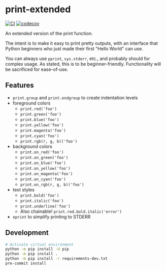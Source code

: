 # print-extended

[![CI](https://github.com/spenserblack/python-print-extended/actions/workflows/ci.yml/badge.svg)](https://github.com/spenserblack/python-print-extended/actions/workflows/ci.yml)
[![codecov](https://codecov.io/gh/spenserblack/python-print-extended/branch/main/graph/badge.svg?token=tgIB3T966J)](https://codecov.io/gh/spenserblack/python-print-extended)

An extended version of the print function.

The intent is to make it easy to print pretty outputs, with an interface
that Python beginners who just made their first "Hello World" can use.

You can always use `pprint`, `sys.stderr`, etc., and probably should for
complex usage. As stated, this is to be beginner-friendly. Functionality
will be sacrificed for ease-of-use.

## Features

- `print.group` and `print.endgroup` to create indentation levels
- foreground colors
  - `print.red('foo')`
  - `print.green('foo')`
  - `print.blue('foo')`
  - `print.yellow('foo')`
  - `print.magenta('foo')`
  - `print.cyan('foo')`
  - `print.rgb(r, g, b)('foo')`
- background colors
  - `print.on_red('foo')`
  - `print.on_green('foo')`
  - `print.on_blue('foo')`
  - `print.on_yellow('foo')`
  - `print.on_magenta('foo')`
  - `print.on_cyan('foo')`
  - `print.on_rgb(r, g, b)('foo')`
- text styles
  - `print.bold('foo')`
  - `print.italic('foo')`
  - `print.underline('foo')`
  - Also chainable! `print.red.bold.italic('error')`
- `eprint` to simplify printing to STDERR

## Development

```bash
# Activate virtual environment
python -m pip install -U pip
python -m pip install .
python -m pip install -r requirements-dev.txt
pre-commit install
```
